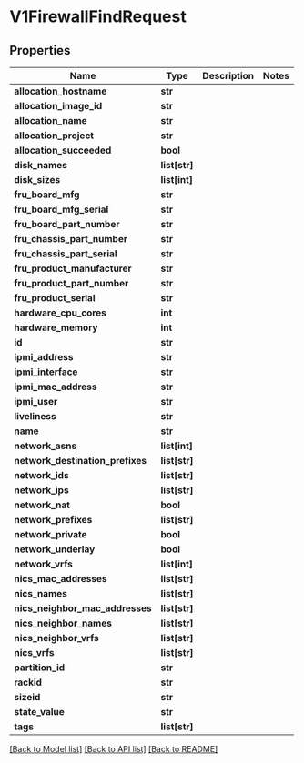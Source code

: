 # V1FirewallFindRequest

## Properties
Name | Type | Description | Notes
------------ | ------------- | ------------- | -------------
**allocation_hostname** | **str** |  | 
**allocation_image_id** | **str** |  | 
**allocation_name** | **str** |  | 
**allocation_project** | **str** |  | 
**allocation_succeeded** | **bool** |  | 
**disk_names** | **list[str]** |  | 
**disk_sizes** | **list[int]** |  | 
**fru_board_mfg** | **str** |  | 
**fru_board_mfg_serial** | **str** |  | 
**fru_board_part_number** | **str** |  | 
**fru_chassis_part_number** | **str** |  | 
**fru_chassis_part_serial** | **str** |  | 
**fru_product_manufacturer** | **str** |  | 
**fru_product_part_number** | **str** |  | 
**fru_product_serial** | **str** |  | 
**hardware_cpu_cores** | **int** |  | 
**hardware_memory** | **int** |  | 
**id** | **str** |  | 
**ipmi_address** | **str** |  | 
**ipmi_interface** | **str** |  | 
**ipmi_mac_address** | **str** |  | 
**ipmi_user** | **str** |  | 
**liveliness** | **str** |  | 
**name** | **str** |  | 
**network_asns** | **list[int]** |  | 
**network_destination_prefixes** | **list[str]** |  | 
**network_ids** | **list[str]** |  | 
**network_ips** | **list[str]** |  | 
**network_nat** | **bool** |  | 
**network_prefixes** | **list[str]** |  | 
**network_private** | **bool** |  | 
**network_underlay** | **bool** |  | 
**network_vrfs** | **list[int]** |  | 
**nics_mac_addresses** | **list[str]** |  | 
**nics_names** | **list[str]** |  | 
**nics_neighbor_mac_addresses** | **list[str]** |  | 
**nics_neighbor_names** | **list[str]** |  | 
**nics_neighbor_vrfs** | **list[str]** |  | 
**nics_vrfs** | **list[str]** |  | 
**partition_id** | **str** |  | 
**rackid** | **str** |  | 
**sizeid** | **str** |  | 
**state_value** | **str** |  | 
**tags** | **list[str]** |  | 

[[Back to Model list]](../README.md#documentation-for-models) [[Back to API list]](../README.md#documentation-for-api-endpoints) [[Back to README]](../README.md)


